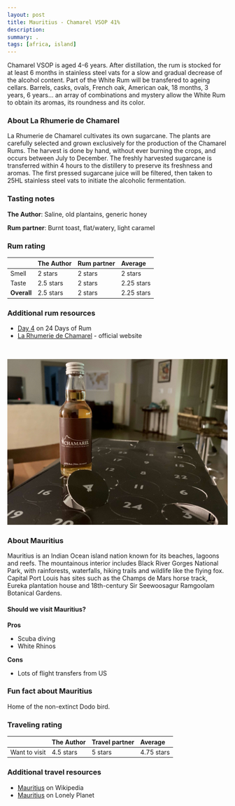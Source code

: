 ```yaml
---
layout: post
title: Mauritius - Chamarel VSOP 41%
description: 
summary: .
tags: [africa, island]
---
```


Chamarel VSOP is aged 4-6 years. After distillation, the rum is stocked for at least 6 months in stainless steel vats for a slow and gradual decrease of the alcohol content. Part of the White Rum will be transfered to ageing cellars. Barrels, casks, ovals, French oak, American oak, 18 months, 3 years, 6 years... an array of combinations and mystery allow the White Rum to obtain its aromas, its roundness and its color.

### About La Rhumerie de Chamarel

La Rhumerie de Chamarel cultivates its own sugarcane. The plants are carefully selected and grown exclusively for the production of the Chamarel Rums. The harvest is done by hand, without ever burning the crops, and occurs between July to December. The freshly harvested sugarcane is transferred within 4 hours to the distillery to preserve its freshness and aromas. The first pressed sugarcane juice will be filtered, then taken to 25HL stainless steel vats to initiate the alcoholic fermentation. 

### Tasting notes

**The Author**: Saline, old plantains, generic honey

**Rum partner**: Burnt toast, flat/watery, light caramel

### Rum rating

| | The Author | Rum partner | Average |
| :--- | :--- | :--- | :--- |
| Smell | 2 stars | 2 stars | 2 stars |
| Taste | 2.5 stars | 2 stars | 2.25 stars |
| **Overall** | 2.5 stars | 2 stars | 2.25 stars |

### Additional rum resources
- [Day 4](https://24daysofrum.com/day-4/) on 24 Days of Rum
- [La Rhumerie de Chamarel](https://www.rhumeriedechamarel.com/) - official website

<br>

![Image of Chamarel VSOP 50ml bottle](/assets/img/04-chamarel.jpg)

### About Mauritius

Mauritius is an Indian Ocean island nation known for its beaches, lagoons and reefs. The mountainous interior includes Black River Gorges National Park, with rainforests, waterfalls, hiking trails and wildlife like the flying fox. Capital Port Louis has sites such as the Champs de Mars horse track, Eureka plantation house and 18th-century Sir Seewoosagur Ramgoolam Botanical Gardens.

#### Should we visit Mauritius?

**Pros**
- Scuba diving
- White Rhinos

**Cons**
- Lots of flight transfers from US

### Fun fact about Mauritius

Home of the non-extinct Dodo bird.

### Traveling rating

| | The Author | Travel partner | Average |
| :--- | :--- | :--- | :--- |
| Want to visit | 4.5 stars | 5 stars | 4.75 stars |

### Additional travel resources
- [Mauritius](https://en.wikipedia.org/wiki/Mauritius) on Wikipedia
- [Mauritius](https://www.lonelyplanet.com/mauritius) on Lonely Planet

<br>
